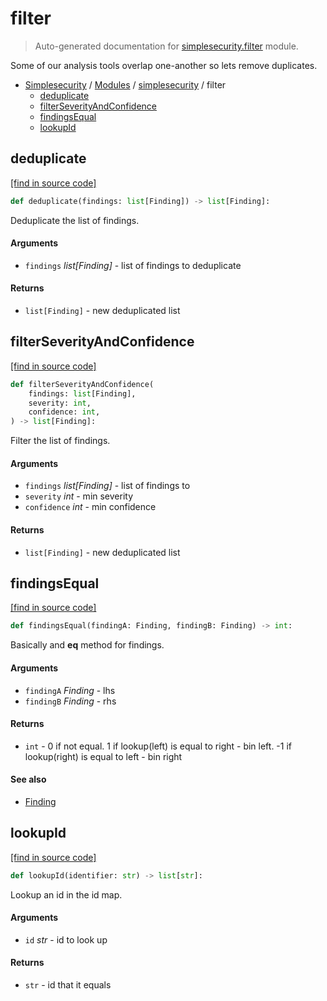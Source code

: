 # filter

> Auto-generated documentation for [simplesecurity.filter](../../simplesecurity/filter.py) module.

Some of our analysis tools overlap one-another so lets remove duplicates.

- [Simplesecurity](../README.md#simplesecurity-index) / [Modules](../README.md#simplesecurity-modules) / [simplesecurity](index.md#simplesecurity) / filter
    - [deduplicate](#deduplicate)
    - [filterSeverityAndConfidence](#filterseverityandconfidence)
    - [findingsEqual](#findingsequal)
    - [lookupId](#lookupid)

## deduplicate

[[find in source code]](../../simplesecurity/filter.py#L58)

```python
def deduplicate(findings: list[Finding]) -> list[Finding]:
```

Deduplicate the list of findings.

#### Arguments

- `findings` *list[Finding]* - list of findings to deduplicate

#### Returns

- `list[Finding]` - new deduplicated list

## filterSeverityAndConfidence

[[find in source code]](../../simplesecurity/filter.py#L78)

```python
def filterSeverityAndConfidence(
    findings: list[Finding],
    severity: int,
    confidence: int,
) -> list[Finding]:
```

Filter the list of findings.

#### Arguments

- `findings` *list[Finding]* - list of findings to
- `severity` *int* - min severity
- `confidence` *int* - min confidence

#### Returns

- `list[Finding]` - new deduplicated list

## findingsEqual

[[find in source code]](../../simplesecurity/filter.py#L36)

```python
def findingsEqual(findingA: Finding, findingB: Finding) -> int:
```

Basically and __eq__ method for findings.

#### Arguments

- `findingA` *Finding* - lhs
- `findingB` *Finding* - rhs

#### Returns

- `int` - 0 if not equal. 1 if lookup(left) is equal to right - bin left.
-1 if lookup(right) is equal to left - bin right

#### See also

- [Finding](types.md#finding)

## lookupId

[[find in source code]](../../simplesecurity/filter.py#L22)

```python
def lookupId(identifier: str) -> list[str]:
```

Lookup an id in the id map.

#### Arguments

- `id` *str* - id to look up

#### Returns

- `str` - id that it equals
